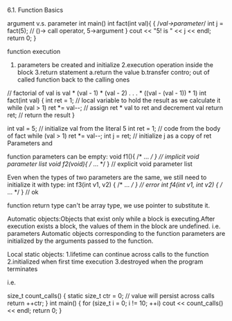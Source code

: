 6.1. Function Basics

argument v.s. parameter
int main()						int fact(int val){ 
{							/*val->parameter*/
int j = fact(5); // ()-> call operator, 5->argument	}
cout << "5! is " << j << endl;
return 0;
}


function execution
1. parameters be created and initialize
2.execution operation inside the block
3.return statement
	a.return the value
	b.transfer contro; out of called function back to the calling ones



// factorial of val is val * (val - 1) * (val - 2) . . . * ((val - (val - 1)) * 1)
int fact(int val)
{
int ret = 1; // local variable to hold the result as we calculate it
while (val > 1)
ret *= val--; // assign ret * val to ret and decrement val
return ret; // return the result
}

int val = 5; // initialize val from the literal 5
int ret = 1; // code from the body of fact
while (val > 1)
ret *= val--;
int j = ret; // initialize j as a copy of ret
Parameters and

function parameters can be empty:
void f1(){ /* ... */ } // implicit void parameter list
void f2(void){ /* ... */ } // explicit void parameter list

Even when the types of two parameters are the same, we still need to initialize it with type:
int f3(int v1, v2) { /* ... */ } // error
int f4(int v1, int v2) { /* ... */ } // ok

function return type can't be array type, we use pointer to substitute it.

Automatic objects:Objects that exist only while a block is executing.After execution exists a block, the values of them in the block are undefined.
i.e. parameters
Automatic objects corresponding to the function parameters are initialized by the arguments passed to the function.

Local static objects:
1.lifetime can continue across calls to the function
2.initialized when first time execution
3.destroyed when the program terminates

i.e.

size_t count_calls()
{
static size_t ctr = 0; // value will persist across calls
return ++ctr;
}
int main()
{
for (size_t i = 0; i != 10; ++i)
cout << count_calls() << endl;
return 0;
}














